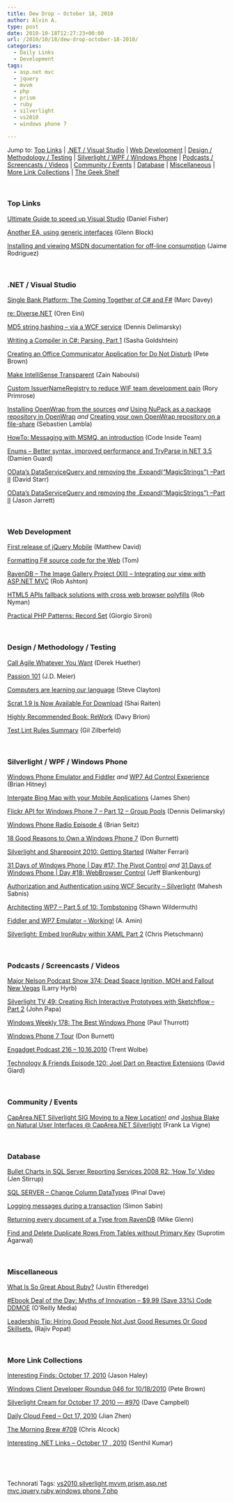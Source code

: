 ```yaml
---
title: Dew Drop – October 18, 2010
author: Alvin A.
type: post
date: 2010-10-18T12:27:23+00:00
url: /2010/10/18/dew-drop-october-18-2010/
categories:
  - Daily Links
  - Development
tags:
  - asp.net mvc
  - jquery
  - mvvm
  - php
  - prism
  - ruby
  - silverlight
  - vs2010
  - windows phone 7

---
```

Jump to: [Top Links][1] | [.NET / Visual Studio][2] | [Web Development][3] | [Design / Methodology / Testing][4] | [Silverlight / WPF / Windows Phone][5] | [Podcasts / Screencasts / Videos][6] | [Community / Events][7] | [Database][8] | [Miscellaneous][9] | [More Link Collections][10] | [The Geek Shelf][11] 

&#160;

### <a name="top"></a>Top Links

[Ultimate Guide to speed up Visual Studio][12] (Daniel Fisher)

[Another EA, using generic interfaces][13] (Glenn Block)

[Installing and viewing MSDN documentation for off-line consumption][14] (Jaime Rodriguez)

&#160;

### <a name="dotnet"></a>.NET / Visual Studio

[Single Bank Platform: The Coming Together of C# and F#][15] (Marc Davey)

[re: Diverse.NET][16] (Oren Eini)

[MD5 string hashing – via a WCF service][17] (Dennis Delimarsky)

[Writing a Compiler in C#: Parsing, Part 1][18] (Sasha Goldshtein)

[Creating an Office Communicator Application for Do Not Disturb][19] (Pete Brown)

[Make IntelliSense Transparent][20] (Zain Naboulsi)

[Custom IssuerNameRegistry to reduce WIF team development pain][21] (Rory Primrose)

[Installing OpenWrap from the sources][22] _and_ [Using NuPack as a package repository in OpenWrap][23] _and_ [Creating your own OpenWrap repository on a file-share][24] (Sebastien Lambla)

[HowTo: Messaging with MSMQ, an introduction][25] (Code Inside Team)

[Enums – Better syntax, improved performance and TryParse in NET 3.5][26] (Damien Guard)

[OData’s DataServiceQuery and removing the .Expand(“MagicStrings”) –Part II][27] (David Starr)

[OData’s DataServiceQuery and removing the .Expand(“MagicStrings”) –Part II][28] (Jason Jarrett)

&#160;

### <a name="web"></a>Web Development

[First release of jQuery Mobile][29] (Matthew David)

[Formatting F# source code for the Web][30] (Tom)

[RavenDB &#8211; The Image Gallery Project (XII) &#8211; Integrating our view with ASP.NET MVC][31] (Rob Ashton)

[HTML5 APIs fallback solutions with cross web browser polyfills][32] (Rob Nyman)

[Practical PHP Patterns: Record Set][33] (Giorgio Sironi)

&#160;

### <a name="design"></a>Design / Methodology / Testing

[Call Agile Whatever You Want][34] (Derek Huether)

[Passion 101][35] (J.D. Meier)

[Computers are learning our language][36] (Steve Clayton)

[Scrat 1.9 Is Now Available For Download][37] (Shai Raiten)

[Highly Recommended Book: ReWork][38] (Davy Brion)

[Test Lint Rules Summary][39] (Gil Zilberfeld)

&#160;

### <a name="silverlight"></a>Silverlight / WPF / Windows Phone

[Windows Phone Emulator and Fiddler][40] _and_ [WP7 Ad Control Experience][41] (Brian Hitney)

[Intergate Bing Map with your Mobile Applications][42] (James Shen)

[Flickr API for Windows Phone 7 – Part 12 – Group Pools][43] (Dennis Delimarsky)

[Windows Phone Radio Episode 4][44] (Brian Seitz)

[18 Good Reasons to Own a Windows Phone 7][45] (Don Burnett)

[Silverlight and Sharepoint 2010: Getting Started][46] (Walter Ferrari)

[31 Days of Windows Phone | Day #17: The Pivot Control][47] _and_ [31 Days of Windows Phone | Day #18: WebBrowser Control][48] (Jeff Blankenburg)

[Authorization and Authentication using WCF Security &#8211; Silverlight][49] (Mahesh Sabnis)

[Architecting WP7 &#8211; Part 5 of 10: Tombstoning][50] (Shawn Wildermuth)

[Fiddler and WP7 Emulator – Working!][51] (A. Amin)

[Silverlight: Embed IronRuby within XAML Part 2][52] (Chris Pietschmann)

&#160;

### <a name="podcasts"></a>Podcasts / Screencasts / Videos

<a href="http://feedproxy.google.com/~r/MajorNelsonblogcast/~3/u7-b5HrcXaw/cV1wpc" target="_blank">Major Nelson Podcast Show 374: Dead Space Ignition, MOH and Fallout New Vegas</a> (Larry Hyrb)

[Silverlight TV 49: Creating Rich Interactive Prototypes with Sketchflow &#8211; Part 2][53] (John Papa)

[Windows Weekly 178: The Best Windows Phone][54] (Paul Thurrott)

[Windows Phone 7 Tour][55] (Don Burnett)

[Engadget Podcast 216 &#8211; 10.16.2010][56] (Trent Wolbe)

[Technology & Friends Episode 120: Joel Dart on Reactive Extensions][57] (David Giard)

&#160;

### <a name="events"></a>Community / Events

[CapArea.NET Silverlight SIG Moving to a New Location!][58] _and_ [Joshua Blake on Natural User Interfaces @ CapArea.NET Silverlight][59] (Frank La Vigne)

&#160;

### <a name="db"></a>Database

[Bullet Charts in SQL Server Reporting Services 2008 R2: ‘How To’ Video][60] (Jen Stirrup)

[SQL SERVER – Change Column DataTypes][61] (Pinal Dave)

[Logging messages during a transaction][62] (Simon Sabin)

[Returning every document of a Type from RavenDB][63] (Mike Glenn)

[Find and Delete Duplicate Rows From Tables without Primary Key][64] (Suprotim Agarwal)

&#160;

### <a name="misc"></a>Miscellaneous

[What Is So Great About Ruby?][65] (Justin Etheredge)

[#Ebook Deal of the Day: Myths of Innovation &#8211; $9.99 (Save 33%) Code DDMOE][66] (O&#8217;Reilly Media)

[Leadership Tip: Hiring Good People Not Just Good Resumes Or Good Skillsets.][67] (Rajiv Popat)

&#160;

### <a name="links"></a>More Link Collections

[Interesting Finds: October 17, 2010][68] (Jason Haley)

[Windows Client Developer Roundup 046 for 10/18/2010][69] (Pete Brown)

[Silverlight Cream for October 17, 2010 &#8212; #970][70] (Dave Campbell)

[Daily Cloud Feed &#8211; Oct 17, 2010][71] (Jian Zhen)

[The Morning Brew #709][72] (Chris Alcock)

[Interesting .NET Links – October 17 , 2010][73] (Senthil Kumar)

&#160;

<div style="padding-bottom: 0px; margin: 0px; padding-left: 0px; padding-right: 0px; display: inline; float: none; padding-top: 0px" id="scid:C16BAC14-9A3D-4c50-9394-FBFEF7A93539:bb859583-b0db-4b2a-ba17-0d5f916c5701" class="wlWriterEditableSmartContent">
  <!--dotnetkickit-->
</div>

&#160;

<div style="padding-bottom: 0px; margin: 0px; padding-left: 0px; padding-right: 0px; display: inline; float: none; padding-top: 0px" id="scid:0767317B-992E-4b12-91E0-4F059A8CECA8:4ed2332b-9238-4f7a-9267-4f7cbe4bde52" class="wlWriterEditableSmartContent">
  Technorati Tags: <a href="http://technorati.com/tags/vs2010" rel="tag">vs2010</a>,<a href="http://technorati.com/tags/silverlight" rel="tag">silverlight</a>,<a href="http://technorati.com/tags/mvvm" rel="tag">mvvm</a>,<a href="http://technorati.com/tags/prism" rel="tag">prism</a>,<a href="http://technorati.com/tags/asp.net+mvc" rel="tag">asp.net mvc</a>,<a href="http://technorati.com/tags/jquery" rel="tag">jquery</a>,<a href="http://technorati.com/tags/ruby" rel="tag">ruby</a>,<a href="http://technorati.com/tags/windows+phone+7" rel="tag">windows phone 7</a>,<a href="http://technorati.com/tags/php" rel="tag">php</a>
</div>

 [1]: https://morningdew-bpc6g3a0fgaxdxcu.eastus2-01.azurewebsites.net/#top
 [2]: https://morningdew-bpc6g3a0fgaxdxcu.eastus2-01.azurewebsites.net/#dotnet
 [3]: https://morningdew-bpc6g3a0fgaxdxcu.eastus2-01.azurewebsites.net/#web
 [4]: https://morningdew-bpc6g3a0fgaxdxcu.eastus2-01.azurewebsites.net/#design
 [5]: https://morningdew-bpc6g3a0fgaxdxcu.eastus2-01.azurewebsites.net/#silverlight
 [6]: https://morningdew-bpc6g3a0fgaxdxcu.eastus2-01.azurewebsites.net/#podcasts
 [7]: https://morningdew-bpc6g3a0fgaxdxcu.eastus2-01.azurewebsites.net/#events
 [8]: https://morningdew-bpc6g3a0fgaxdxcu.eastus2-01.azurewebsites.net/#db
 [9]: https://morningdew-bpc6g3a0fgaxdxcu.eastus2-01.azurewebsites.net/#misc
 [10]: https://morningdew-bpc6g3a0fgaxdxcu.eastus2-01.azurewebsites.net/#links
 [11]: https://morningdew-bpc6g3a0fgaxdxcu.eastus2-01.azurewebsites.net/#shelf
 [12]: http://lennybacon.com/2010/10/18/UltimateGuideToSpeedUpVisualStudio.aspx
 [13]: http://codepaste.net/f5zs2o
 [14]: http://blogs.msdn.com/b/jaimer/archive/2010/10/17/installing-and-viewing-msdn-documentation-for-off-line-consumption.aspx
 [15]: http://mdavey.wordpress.com/2010/10/17/single-bank-platform-the-coming-together-of-c-and-f/
 [16]: http://feedproxy.google.com/~r/AyendeRahien/~3/7N2DoRcbodg/re-diverse.net.aspx
 [17]: http://dennisdel.com/?p=461
 [18]: http://blogs.microsoft.co.il/blogs/sasha/archive/2010/10/17/writing-a-compiler-in-c-parsing-part-1.aspx
 [19]: http://feedproxy.google.com/~r/PeteBrown/~3/-NBhOrUKFA4/creating-an-office-communicator-application-for-do-not-disturb
 [20]: http://feedproxy.google.com/~r/zainnab/~3/FhYumjQc1vM/make-intellisense-transparent-vstipedit0077.aspx
 [21]: http://feedproxy.google.com/~r/RoryPrimrose/~3/60M58oFL8lg/post.aspx
 [22]: http://codebetter.com/blogs/sebastien_lambla/archive/2010/10/17/installing-openwrap-from-the-sources.aspx
 [23]: http://codebetter.com/blogs/sebastien_lambla/archive/2010/10/17/using-nupack-as-a-package-repository-in-openwrap.aspx
 [24]: http://codebetter.com/blogs/sebastien_lambla/archive/2010/10/18/creating-your-own-openwrap-repository-on-a-file-share.aspx
 [25]: http://code-inside.de/blog-in/2010/10/17/howto-messaging-with-msmq-an-introduction/
 [26]: http://damieng.com/blog/2010/10/17/enums-better-syntax-improved-performance-and-tryparse-in-net-3-5?utm_source=rss&utm_medium=rss&utm_campaign=enums-better-syntax-improved-performance-and-tryparse-in-net-3-5
 [27]: http://feedproxy.google.com/~r/ElegantCodeCast/~3/K4z66yCrwZw/
 [28]: http://elegantcode.com/2010/10/17/odatas-dataservicequery-and-removing-the-expandmagicstrings-part-ii/
 [29]: http://feeds.oreilly.com/~r/oreilly/news/~3/2wUUXOyiyUU/first-release-of-jquery-mobile.html
 [30]: http://tomasp.net/blog/fswebsnippets-intro.aspx
 [31]: http://feedproxy.google.com/~r/RobAshton/~3/zpqM5XfuEHs/ravendb-the-image-gallery-project-xii-integrating-our-view-with.aspx
 [32]: http://feeds.dzone.com/~r/zones/css/~3/iTOnu2jPWWQ/html5-apis-fallback-solutions
 [33]: http://feeds.dzone.com/~r/zones/css/~3/2V1AH3o_l3E/practical-php-patterns-record
 [34]: http://feeds.dzone.com/~r/zones/agile/~3/BBq0J_PQOtE/call-agile-whatever-you-want
 [35]: http://feedproxy.google.com/~r/SourcesOfInsight/~3/P8mqMD-wgaY/
 [36]: http://blogs.msdn.com/b/stevecla01/archive/2010/10/17/computers-are-learning-our-language.aspx
 [37]: http://feedproxy.google.com/~r/ShaiRaiten/~3/zNwrE2_PkWk/scrat-1-9-is-now-available-for-download.aspx
 [38]: http://feedproxy.google.com/~r/davybrion/~3/0ykZghZzbzM/
 [39]: http://feedproxy.google.com/~r/Typemock/~3/HSha1rUpgAY/test-lint-rules-summary.html
 [40]: http://feedproxy.google.com/~r/structuretoobig/~3/ss7fqTi9NFE/post.aspx
 [41]: http://feedproxy.google.com/~r/structuretoobig/~3/u6R2h4h333w/post.aspx
 [42]: http://www.codeproject.com/KB/mobile/Mobile_Map_API.aspx
 [43]: http://feeds.dzone.com/~r/zones/dotnet/~3/Nm8RyHElgtY/flickr-api-windows-phone-7-%E2%80%93-10
 [44]: http://windowsteamblog.com/windows_phone/b/windowsphone/archive/2010/10/17/windows-phone-radio-episode-4.aspx
 [45]: http://feedproxy.google.com/~r/d4dotnet/~3/ZvJR576erQ0/post.aspx
 [46]: http://feedproxy.google.com/~r/silverlightshow/~3/41rdPFtLZII/Silverlight-and-Sharepoint-2010-getting-started.aspx
 [47]: http://feedproxy.google.com/~r/Blankenthoughts/~3/wnPSEtXbOBg/post.aspx
 [48]: http://feedproxy.google.com/~r/Blankenthoughts/~3/B9rskly4BQM/post.aspx
 [49]: http://feedproxy.google.com/~r/netCurryRecentArticles/~3/th9MQLiyQvU/ShowArticle.aspx
 [50]: http://wildermuth.com/2010/10/17/Architecting_WP7_-_Part_5_of_10_Tombstoning
 [51]: http://feeds.dzone.com/~r/zones/dotnet/~3/iQnW3o4vEVM/fiddler-and-wp7-emulator-%E2%80%93
 [52]: http://pietschsoft.com/post.aspx?id=73b4583b-9f6a-400c-8fe2-cf8db20b75ee
 [53]: http://feedproxy.google.com/~r/JohnPapa/~3/NnzCEm_IYMA/
 [54]: http://www.winsupersite.com/podcast#178
 [55]: http://feedproxy.google.com/~r/d4dotnet/~3/1ZCBL7A1LzY/post.aspx
 [56]: http://www.engadget.com/2010/10/16/engadget-podcast-216-10-16-2010/
 [57]: http://feedproxy.google.com/~r/TechnologyAndFriends/~3/jtmPuP0bu5E/tf120.aspx
 [58]: http://franksworld.com/blog/archive/2010/10/18/12158.aspx
 [59]: http://franksworld.com/blog/archive/2010/10/18/12159.aspx
 [60]: http://feedproxy.google.com/~r/sqlserverpedia/~3/ubUQy4dgT2E/
 [61]: http://blog.sqlauthority.com/2010/10/18/sql-server-change-column-datatypes/
 [62]: http://feedproxy.google.com/~r/SimonsSqlServerStuff/~3/oYLcagQ0OAI/logging-messages-during-a-transaction.aspx
 [63]: http://www.ilude.com/2010/10/returning-every-document-of-a-type-from-ravendb/
 [64]: http://feedproxy.google.com/~r/sqlservercurry/blog/~3/0jVtT92gaf8/find-and-delete-duplicate-rows-from.html
 [65]: http://www.codethinked.com/post.aspx?id=04d29e17-c72f-4cdb-a36d-efc3e217608d
 [66]: http://feeds.oreilly.com/~r/oreilly/news/~3/X-F0tFzo1j8/
 [67]: http://www.thousandtyone.com/blog/LeadershipTipHiringGoodPeopleNotJustGoodResumesOrGoodSkillsets.aspx
 [68]: http://jasonhaley.com/blog/post.aspx?id=31dfc1be-e716-4c61-bbaa-3075e9a1480c
 [69]: http://feedproxy.google.com/~r/PeteBrown/~3/r-rPp6DhOfU/windows-client-developer-roundup-046-for-10-18-2010
 [70]: http://geekswithblogs.net/WynApseTechnicalMusings/archive/2010/10/17/142322.aspx
 [71]: http://feedproxy.google.com/~r/onsaas/~3/7DNoE-Ss_6E/
 [72]: http://feedproxy.google.com/~r/ReflectivePerspective/~3/10bE1p4Y2ls/
 [73]: http://techblog.ginktage.com/2010/10/interesting-net-links-october-17-2010/